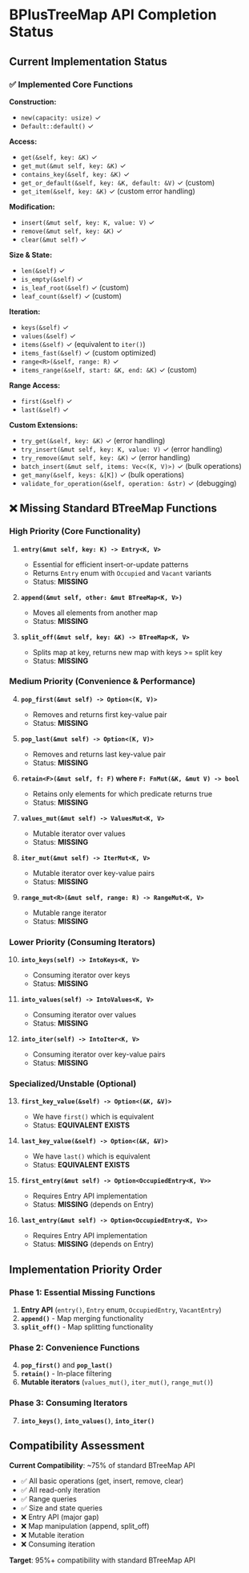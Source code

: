 # BPlusTreeMap API Completion Status

## Current Implementation Status

### ✅ Implemented Core Functions

**Construction:**
- `new(capacity: usize)` ✓
- `Default::default()` ✓

**Access:**
- `get(&self, key: &K)` ✓
- `get_mut(&mut self, key: &K)` ✓
- `contains_key(&self, key: &K)` ✓
- `get_or_default(&self, key: &K, default: &V)` ✓ (custom)
- `get_item(&self, key: &K)` ✓ (custom error handling)

**Modification:**
- `insert(&mut self, key: K, value: V)` ✓
- `remove(&mut self, key: &K)` ✓
- `clear(&mut self)` ✓

**Size & State:**
- `len(&self)` ✓
- `is_empty(&self)` ✓
- `is_leaf_root(&self)` ✓ (custom)
- `leaf_count(&self)` ✓ (custom)

**Iteration:**
- `keys(&self)` ✓
- `values(&self)` ✓
- `items(&self)` ✓ (equivalent to `iter()`)
- `items_fast(&self)` ✓ (custom optimized)
- `range<R>(&self, range: R)` ✓
- `items_range(&self, start: &K, end: &K)` ✓ (custom)

**Range Access:**
- `first(&self)` ✓
- `last(&self)` ✓

**Custom Extensions:**
- `try_get(&self, key: &K)` ✓ (error handling)
- `try_insert(&mut self, key: K, value: V)` ✓ (error handling)
- `try_remove(&mut self, key: &K)` ✓ (error handling)
- `batch_insert(&mut self, items: Vec<(K, V)>)` ✓ (bulk operations)
- `get_many(&self, keys: &[K])` ✓ (bulk operations)
- `validate_for_operation(&self, operation: &str)` ✓ (debugging)

## ❌ Missing Standard BTreeMap Functions

### High Priority (Core Functionality)

1. **`entry(&mut self, key: K) -> Entry<K, V>`**
   - Essential for efficient insert-or-update patterns
   - Returns `Entry` enum with `Occupied` and `Vacant` variants
   - Status: **MISSING**

2. **`append(&mut self, other: &mut BTreeMap<K, V>)`**
   - Moves all elements from another map
   - Status: **MISSING**

3. **`split_off(&mut self, key: &K) -> BTreeMap<K, V>`**
   - Splits map at key, returns new map with keys >= split key
   - Status: **MISSING**

### Medium Priority (Convenience & Performance)

4. **`pop_first(&mut self) -> Option<(K, V)>`**
   - Removes and returns first key-value pair
   - Status: **MISSING**

5. **`pop_last(&mut self) -> Option<(K, V)>`**
   - Removes and returns last key-value pair
   - Status: **MISSING**

6. **`retain<F>(&mut self, f: F)` where `F: FnMut(&K, &mut V) -> bool`**
   - Retains only elements for which predicate returns true
   - Status: **MISSING**

7. **`values_mut(&mut self) -> ValuesMut<K, V>`**
   - Mutable iterator over values
   - Status: **MISSING**

8. **`iter_mut(&mut self) -> IterMut<K, V>`**
   - Mutable iterator over key-value pairs
   - Status: **MISSING**

9. **`range_mut<R>(&mut self, range: R) -> RangeMut<K, V>`**
   - Mutable range iterator
   - Status: **MISSING**

### Lower Priority (Consuming Iterators)

10. **`into_keys(self) -> IntoKeys<K, V>`**
    - Consuming iterator over keys
    - Status: **MISSING**

11. **`into_values(self) -> IntoValues<K, V>`**
    - Consuming iterator over values
    - Status: **MISSING**

12. **`into_iter(self) -> IntoIter<K, V>`**
    - Consuming iterator over key-value pairs
    - Status: **MISSING**

### Specialized/Unstable (Optional)

13. **`first_key_value(&self) -> Option<(&K, &V)>`**
    - We have `first()` which is equivalent
    - Status: **EQUIVALENT EXISTS**

14. **`last_key_value(&self) -> Option<(&K, &V)>`**
    - We have `last()` which is equivalent
    - Status: **EQUIVALENT EXISTS**

15. **`first_entry(&mut self) -> Option<OccupiedEntry<K, V>>`**
    - Requires Entry API implementation
    - Status: **MISSING** (depends on Entry)

16. **`last_entry(&mut self) -> Option<OccupiedEntry<K, V>>`**
    - Requires Entry API implementation
    - Status: **MISSING** (depends on Entry)

## Implementation Priority Order

### Phase 1: Essential Missing Functions
1. **Entry API** (`entry()`, `Entry` enum, `OccupiedEntry`, `VacantEntry`)
2. **`append()`** - Map merging functionality
3. **`split_off()`** - Map splitting functionality

### Phase 2: Convenience Functions
4. **`pop_first()`** and **`pop_last()`**
5. **`retain()`** - In-place filtering
6. **Mutable iterators** (`values_mut()`, `iter_mut()`, `range_mut()`)

### Phase 3: Consuming Iterators
7. **`into_keys()`**, **`into_values()`**, **`into_iter()`**

## Compatibility Assessment

**Current Compatibility**: ~75% of standard BTreeMap API
- ✅ All basic operations (get, insert, remove, clear)
- ✅ All read-only iteration
- ✅ Range queries
- ✅ Size and state queries
- ❌ Entry API (major gap)
- ❌ Map manipulation (append, split_off)
- ❌ Mutable iteration
- ❌ Consuming iteration

**Target**: 95%+ compatibility with standard BTreeMap API
